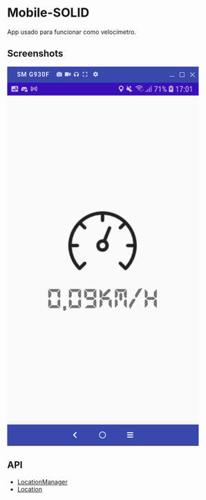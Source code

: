 # Mobile-SOLID
App usado para funcionar como velocímetro.

## Screenshots
![Login](screenshots/page-init.png "Add Students")

## API
- [LocationManager](https://developer.android.com/reference/android/location/LocationManager)
- [Location](https://developer.android.com/training/location/retrieve-current)
